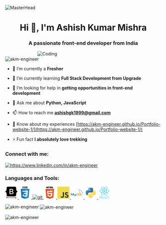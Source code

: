 ![MasterHead](https://thumbs.dreamstime.com/b/frontend-development-web-banner-concept-website-interface-159250288.jpg)
<h1 align="center">Hi 👋, I'm Ashish Kumar Mishra</h1>
<h3 align="center">A passionate front-end developer from India</h3>
<img align="right" alt="Coding" width="400" src="https://cdn.dribbble.com/users/1162077/screenshots/3848914/programmer.gif">

<p align="left"> <img src="https://komarev.com/ghpvc/?username=akm-engineer&label=Profile%20views&color=0e75b6&style=flat" alt="akm-engineer" /> </p>

- 🔭 I’m currently a **Fresher**

- 🌱 I’m currently learning **Full Stack Development from Upgrade**

- 🤝 I’m looking for help in **getting opportunities in front-end development**

- 💬 Ask me about **Python, JavaScript**

- 📫 How to reach me **ashishgk1999@gmail.com**

- 📄 Know about my experiences [https://akm-engineer.github.io/Portfolio-website-1/](https://akm-engineer.github.io/Portfolio-website-1/)

- ⚡ Fun fact **I absolutely love trekking**

<h3 align="left">Connect with me:</h3>
<p align="left">
<a href="[https://www.linkedin.com/in/akm-engineer/](https://www.linkedin.com/in/akm-engineer/)" target="blank"><img align="center" src="https://raw.githubusercontent.com/rahuldkjain/github-profile-readme-generator/master/src/images/icons/Social/linked-in-alt.svg" alt="https://www.linkedin.com/in/akm-engineer" height="30" width="40" /></a>
</p>

<h3 align="left">Languages and Tools:</h3>
<p align="left"> <a href="https://getbootstrap.com" target="_blank" rel="noreferrer"> <img src="https://raw.githubusercontent.com/devicons/devicon/master/icons/bootstrap/bootstrap-plain-wordmark.svg" alt="bootstrap" width="40" height="40"/> </a> <a href="https://www.w3schools.com/css/" target="_blank" rel="noreferrer"> <img src="https://raw.githubusercontent.com/devicons/devicon/master/icons/css3/css3-original-wordmark.svg" alt="css3" width="40" height="40"/> </a> <a href="https://git-scm.com/" target="_blank" rel="noreferrer"> <img src="https://www.vectorlogo.zone/logos/git-scm/git-scm-icon.svg" alt="git" width="40" height="40"/> </a> <a href="https://www.w3.org/html/" target="_blank" rel="noreferrer"> <img src="https://raw.githubusercontent.com/devicons/devicon/master/icons/html5/html5-original-wordmark.svg" alt="html5" width="40" height="40"/> </a> <a href="https://developer.mozilla.org/en-US/docs/Web/JavaScript" target="_blank" rel="noreferrer"> <img src="https://raw.githubusercontent.com/devicons/devicon/master/icons/javascript/javascript-original.svg" alt="javascript" width="40" height="40"/> </a> <a href="https://www.mysql.com/" target="_blank" rel="noreferrer"> <img src="https://raw.githubusercontent.com/devicons/devicon/master/icons/mysql/mysql-original-wordmark.svg" alt="mysql" width="40" height="40"/> </a> <a href="https://www.python.org" target="_blank" rel="noreferrer"> <img src="https://raw.githubusercontent.com/devicons/devicon/master/icons/python/python-original.svg" alt="python" width="40" height="40"/> </a> <a href="https://reactjs.org/" target="_blank" rel="noreferrer"> <img src="https://raw.githubusercontent.com/devicons/devicon/master/icons/react/react-original-wordmark.svg" alt="react" width="40" height="40"/> </a> </p>

<p><img align="left" src="https://github-readme-stats.vercel.app/api/top-langs?username=akm-engineer&show_icons=true&locale=en&layout=compact" alt="akm-engineer" /></p>

<p>&nbsp;<img align="center" src="https://github-readme-stats.vercel.app/api?username=akm-engineer&show_icons=true&locale=en" alt="akm-engineer" /></p>

<p><img align="center" src="https://github-readme-streak-stats.herokuapp.com/?user=akm-engineer&" alt="akm-engineer" /></p>
